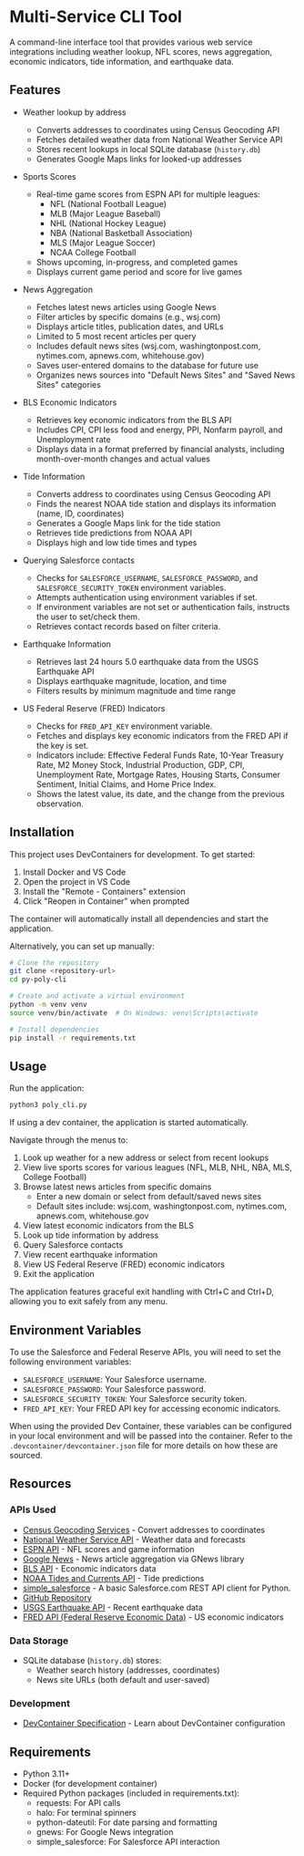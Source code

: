 # Multi-Service CLI Tool

A command-line interface tool that provides various web service integrations including weather lookup, NFL scores, news aggregation, economic indicators, tide information, and earthquake data.

## Features

- Weather lookup by address
  - Converts addresses to coordinates using Census Geocoding API
  - Fetches detailed weather data from National Weather Service API
  - Stores recent lookups in local SQLite database (`history.db`)
  - Generates Google Maps links for looked-up addresses

- Sports Scores
  - Real-time game scores from ESPN API for multiple leagues:
    - NFL (National Football League)
    - MLB (Major League Baseball)
    - NHL (National Hockey League)
    - NBA (National Basketball Association)
    - MLS (Major League Soccer)
    - NCAA College Football
  - Shows upcoming, in-progress, and completed games
  - Displays current game period and score for live games

- News Aggregation
  - Fetches latest news articles using Google News
  - Filter articles by specific domains (e.g., wsj.com)
  - Displays article titles, publication dates, and URLs
  - Limited to 5 most recent articles per query
  - Includes default news sites (wsj.com, washingtonpost.com, nytimes.com, apnews.com, whitehouse.gov)
  - Saves user-entered domains to the database for future use
  - Organizes news sources into "Default News Sites" and "Saved News Sites" categories

- BLS Economic Indicators
  - Retrieves key economic indicators from the BLS API
  - Includes CPI, CPI less food and energy, PPI, Nonfarm payroll, and Unemployment rate
  - Displays data in a format preferred by financial analysts, including month-over-month changes and actual values

- Tide Information
  - Converts address to coordinates using Census Geocoding API
  - Finds the nearest NOAA tide station and displays its information (name, ID, coordinates)
  - Generates a Google Maps link for the tide station
  - Retrieves tide predictions from NOAA API
  - Displays high and low tide times and types

- Querying Salesforce contacts
  - Checks for `SALESFORCE_USERNAME`, `SALESFORCE_PASSWORD`, and `SALESFORCE_SECURITY_TOKEN` environment variables.
  - Attempts authentication using environment variables if set.
  - If environment variables are not set or authentication fails, instructs the user to set/check them.
  - Retrieves contact records based on filter criteria.

- Earthquake Information
  - Retrieves last 24 hours 5.0 earthquake data from the USGS Earthquake API
  - Displays earthquake magnitude, location, and time
  - Filters results by minimum magnitude and time range

- US Federal Reserve (FRED) Indicators
  - Checks for `FRED_API_KEY` environment variable.
  - Fetches and displays key economic indicators from the FRED API if the key is set.
  - Indicators include: Effective Federal Funds Rate, 10-Year Treasury Rate, M2 Money Stock, Industrial Production, GDP, CPI, Unemployment Rate, Mortgage Rates, Housing Starts, Consumer Sentiment, Initial Claims, and Home Price Index.
  - Shows the latest value, its date, and the change from the previous observation.

## Installation

This project uses DevContainers for development. To get started:

1. Install Docker and VS Code
2. Open the project in VS Code
3. Install the "Remote - Containers" extension
4. Click "Reopen in Container" when prompted

The container will automatically install all dependencies and start the application.

Alternatively, you can set up manually:

```bash
# Clone the repository
git clone <repository-url>
cd py-poly-cli

# Create and activate a virtual environment
python -m venv venv
source venv/bin/activate  # On Windows: venv\Scripts\activate

# Install dependencies
pip install -r requirements.txt
```

## Usage

Run the application:

```bash
python3 poly_cli.py
```

If using a dev container, the application is started automatically.

Navigate through the menus to:
1. Look up weather for a new address or select from recent lookups
2. View live sports scores for various leagues (NFL, MLB, NHL, NBA, MLS, College Football)
3. Browse latest news articles from specific domains
   - Enter a new domain or select from default/saved news sites
   - Default sites include: wsj.com, washingtonpost.com, nytimes.com, apnews.com, whitehouse.gov
4. View latest economic indicators from the BLS
5. Look up tide information by address
6. Query Salesforce contacts
7. View recent earthquake information
8. View US Federal Reserve (FRED) economic indicators
9. Exit the application

The application features graceful exit handling with Ctrl+C and Ctrl+D, allowing you to exit safely from any menu.

## Environment Variables

To use the Salesforce and Federal Reserve APIs, you will need to set the following environment variables:

*   `SALESFORCE_USERNAME`: Your Salesforce username.
*   `SALESFORCE_PASSWORD`: Your Salesforce password.
*   `SALESFORCE_SECURITY_TOKEN`: Your Salesforce security token.
*   `FRED_API_KEY`: Your FRED API key for accessing economic indicators.

When using the provided Dev Container, these variables can be configured in your local environment and will be passed into the container. Refer to the `.devcontainer/devcontainer.json` file for more details on how these are sourced.

## Resources

### APIs Used
- [Census Geocoding Services](https://geocoding.geo.census.gov/geocoder/Geocoding_Services_API.html) - Convert addresses to coordinates
- [National Weather Service API](https://www.weather.gov/documentation/services-web-api) - Weather data and forecasts
- [ESPN API](https://site.api.espn.com/apis/site/v2/sports/football/nfl/scoreboard) - NFL scores and game information
- [Google News](https://news.google.com/) - News article aggregation via GNews library
- [BLS API](https://www.bls.gov/developers/) - Economic indicators data
- [NOAA Tides and Currents API](https://tidesandcurrents.noaa.gov/api/) - Tide predictions
- [simple_salesforce](https://pypi.org/project/simple-salesforce/) - A basic Salesforce.com REST API client for Python.
- [GitHub Repository](https://github.com/simple-salesforce/simple-salesforce)
- [USGS Earthquake API](https://earthquake.usgs.gov/fdsnws/event/1/) - Recent earthquake data
- [FRED API (Federal Reserve Economic Data)](https://fred.stlouisfed.org/docs/api/fred/) - US economic indicators

### Data Storage
- SQLite database (`history.db`) stores:
  - Weather search history (addresses, coordinates)
  - News site URLs (both default and user-saved)

### Development
- [DevContainer Specification](https://containers.dev/implementors/spec/) - Learn about DevContainer configuration

## Requirements
- Python 3.11+
- Docker (for development container)
- Required Python packages (included in requirements.txt):
  - requests: For API calls
  - halo: For terminal spinners
  - python-dateutil: For date parsing and formatting
  - gnews: For Google News integration
  - simple_salesforce: For Salesforce API interaction
